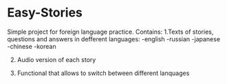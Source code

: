 # Easy-Stories
Simple project for foreign language practice. 
Contains: 
1.Texts of stories, questions and answers in defferent languages:
   -english
   -russian
   -japanese
   -chinese
   -korean
   
 2. Audio version of each story
 
 3. Functional that allows to switch between different lanquages


